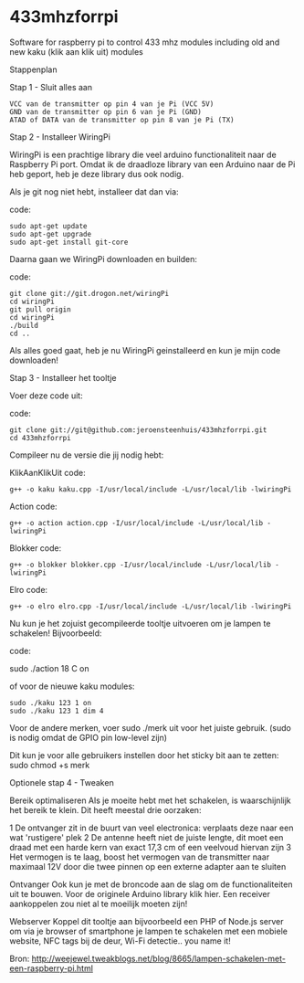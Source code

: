 433mhzforrpi
============

Software for raspberry pi to control 433 mhz modules including old and new kaku (klik aan klik uit) modules


Stappenplan

Stap 1 - Sluit alles aan

    VCC van de transmitter op pin 4 van je Pi (VCC 5V)
    GND van de transmitter op pin 6 van je Pi (GND)
    ATAD of DATA van de transmitter op pin 8 van je Pi (TX)


Stap 2 - Installeer WiringPi

WiringPi is een prachtige library die veel arduino functionaliteit naar de
Raspberry Pi port. Omdat ik de draadloze library van een Arduino naar de Pi
heb geport, heb je deze library dus ook nodig.

Als je git nog niet hebt, installeer dat dan via:

code:

    sudo apt-get update
    sudo apt-get upgrade
    sudo apt-get install git-core


Daarna gaan we WiringPi downloaden en builden:

code:

    git clone git://git.drogon.net/wiringPi
    cd wiringPi
    git pull origin
    cd wiringPi
    ./build
    cd ..


Als alles goed gaat, heb je nu WiringPi geinstalleerd en kun je mijn code
downloaden!

Stap 3 - Installeer het tooltje

Voer deze code uit:

code:

    git clone git://git@github.com:jeroensteenhuis/433mhzforrpi.git
    cd 433mhzforrpi


Compileer nu de versie die jij nodig hebt:

KlikAanKlikUit
code:

    g++ -o kaku kaku.cpp -I/usr/local/include -L/usr/local/lib -lwiringPi


Action
code:

    g++ -o action action.cpp -I/usr/local/include -L/usr/local/lib -lwiringPi


Blokker
code:

    g++ -o blokker blokker.cpp -I/usr/local/include -L/usr/local/lib -lwiringPi


Elro
code:

    g++ -o elro elro.cpp -I/usr/local/include -L/usr/local/lib -lwiringPi


Nu kun je het zojuist gecompileerde tooltje uitvoeren om je lampen te
schakelen! Bijvoorbeeld:

code:

   sudo ./action 18 C on

of voor de nieuwe kaku modules:

    sudo ./kaku 123 1 on
    sudo ./kaku 123 1 dim 4

Voor de andere merken, voer sudo ./merk uit voor het juiste gebruik. (sudo is nodig omdat de GPIO pin low-level zijn)

Dit kun je voor alle gebruikers instellen door het sticky bit aan te zetten:
    sudo chmod +s merk

Optionele stap 4 - Tweaken

Bereik optimaliseren
Als je moeite hebt met het schakelen, is waarschijnlijk het bereik te klein.
Dit heeft meestal drie oorzaken:

1 De ontvanger zit in de buurt van veel electronica: verplaats deze naar een wat 'rustigere' plek
2 De antenne heeft niet de juiste lengte, dit moet een draad met een harde kern van exact 17,3 cm of een veelvoud hiervan zijn
3 Het vermogen is te laag, boost het vermogen van de transmitter naar maximaal 12V door die twee pinnen op een externe adapter aan te sluiten

Ontvanger
Ook kun je met de broncode aan de slag om de functionaliteiten uit te
bouwen. Voor de originele Arduino library klik hier. Een receiver
aankoppelen zou niet al te moeilijk moeten zijn!

Webserver
Koppel dit tooltje aan bijvoorbeeld een PHP of Node.js server om via je
browser of smartphone je lampen te schakelen met een mobiele website, NFC
tags bij de deur, Wi-Fi detectie.. you name it!

Bron: http://weejewel.tweakblogs.net/blog/8665/lampen-schakelen-met-een-raspberry-pi.html